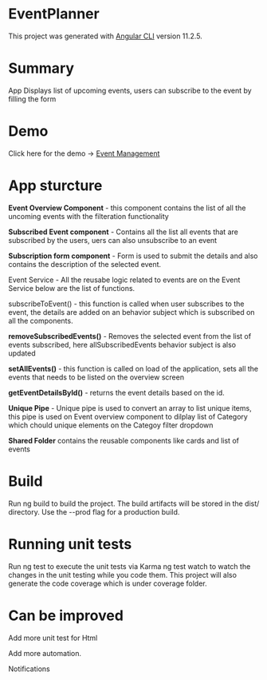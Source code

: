 # EventPlanner

This project was generated with [Angular CLI](https://github.com/angular/angular-cli) version 11.2.5.

# Summary

App Displays list of upcoming events, users can subscribe to the event by filling the form

# Demo

Click here for the demo -> [Event Management](https://devan-8fa66.firebaseapp.com/)

# App sturcture


**Event Overview Component** - this component contains the list of all the uncoming events with the filteration functionality

**Subscribed Event component** - Contains all the list all events that are subscribed by the users, uers can also unsubscribe to an event

**Subscription form component** - Form is used to submit the details and also contains the description of the selected event.




Event Service - All the reusabe logic related to events are on the Event Service below are the list of functions.

subscribeToEvent() - this function is called when user subscribes to the event, the details are added on an behavior subject which is subscribed on all the components.

**removeSubscribedEvents()** - Removes the selected event from the list of events subscribed, here allSubscribedEvents behavior subject is also updated

**setAllEvents()** - this function is called on load of the application, sets all the events that needs to be listed on the overview screen

**getEventDetailsById()** - returns the event details based on the id.




**Unique Pipe** - Unique pipe is used to convert an array to list unique items, this pipe is used on Event overview component to dilplay list of Category which chould unique elements on the Categoy filter dropdown 



**Shared Folder** contains the reusable components like cards and list of events


# Build

Run ng build to build the project. The build artifacts will be stored in the dist/ directory. Use the --prod flag for a production build.


# Running unit tests

Run ng test to execute the unit tests via Karma ng test watch to watch the changes in the unit testing while you code them. This project will also generate the code coverage which is under coverage folder.

# Can be improved

Add more unit test for Html

Add more automation.

Notifications




